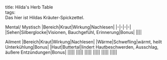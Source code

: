 title: Hilda's Herb Table  
tags:   
Das hier ist Hildas Kräuter-Spickzettel. 

Mental/ Mystisch
|Bereich|Kraut|Wirkung|Nachlesen|
|-|-|-|-|
|Sehen|Silberglocke|Visionen, Bauchgefühl, Erinnerung|Bonus|
||||

Ailment
|Bereich|Kraut|Wirkung|Nachlesen|
|Wärme|Schwefling|wärmt, heilt Unterkühlung|Bonus|
|Haut|Buttertal|lindert Hautbeschwerden, Ausschlag, äußere Entzündungen|Bonus|
|||||
|||||
|||||
|||||
|||||
|||||
